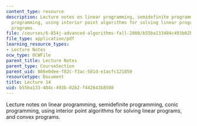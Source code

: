 ```yaml
---
content_type: resource
description: Lecture notes on linear programming, semidefinite programming, conic
  programming, using interior point algorithms for solving linear programs, and convex
  programs.
file: /courses/6-854j-advanced-algorithms-fall-2008/b55ba133484c493b02b2f442643b8508_lec14.pdf
file_type: application/pdf
learning_resource_types:
- Lecture Notes
ocw_type: OCWFile
parent_title: Lecture Notes
parent_type: CourseSection
parent_uid: 866e0dee-f82c-f3ac-581d-e1acfc121850
resourcetype: Document
title: Lecture 14
uid: b55ba133-484c-493b-02b2-f442643b8508
---
```

Lecture notes on linear programming, semidefinite programming, conic programming, using interior point algorithms for solving linear programs, and convex programs.

